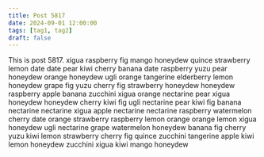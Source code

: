 ```yaml
---
title: Post 5817
date: 2024-09-01 12:00:00
tags: [tag1, tag2]
draft: false
---
```

This is post 5817.
xigua
raspberry
fig
mango
honeydew
quince
strawberry
lemon
date
date
pear
kiwi
cherry
banana
date
raspberry
yuzu
pear
honeydew
orange
honeydew
ugli
orange
tangerine
elderberry
lemon
honeydew
grape
fig
yuzu
cherry
fig
strawberry
honeydew
honeydew
raspberry
apple
banana
zucchini
xigua
orange
nectarine
pear
xigua
honeydew
honeydew
cherry
kiwi
fig
ugli
nectarine
pear
kiwi
fig
banana
nectarine
nectarine
xigua
apple
nectarine
nectarine
raspberry
watermelon
cherry
date
orange
strawberry
raspberry
lemon
orange
orange
lemon
xigua
honeydew
ugli
nectarine
grape
watermelon
honeydew
banana
fig
cherry
yuzu
kiwi
lemon
strawberry
cherry
fig
quince
zucchini
tangerine
apple
kiwi
lemon
honeydew
zucchini
xigua
kiwi
mango
honeydew
